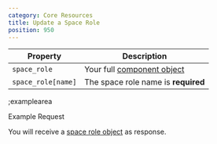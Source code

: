 ```yaml
---
category: Core Resources
title: Update a Space Role
position: 950
---
```


| Property | Description |
|---|---|
| `space_role` | Your full [component object](#core-resources/space-roles/the-space-role-object) |
| `space_role[name]` | The space role name is **required** |

;examplearea

Example Request

<RequestExample url="https://mapi.storyblok.com/v1/spaces/656/space_roles/18" httpMethod="PUT" :requestObject='{"space_role":{"id":18,"role":"English Editor"}}'></RequestExample>

You will receive a [space role object](#core-resources/space-roles/the-space-role-object) as response.
